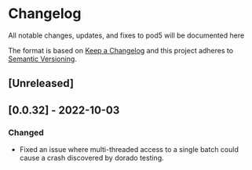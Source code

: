 # Changelog
All notable changes, updates, and fixes to pod5 will be documented here

The format is based on [Keep a Changelog](http://keepachangelog.com/en/1.0.0/)
and this project adheres to [Semantic Versioning](https://semver.org/spec/v2.0.0.html).

## [Unreleased]


## [0.0.32] - 2022-10-03
### Changed
- Fixed an issue where multi-threaded access to a single batch could cause a crash discovered by dorado testing.
